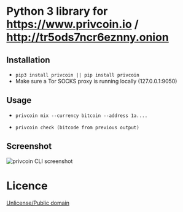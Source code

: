 # Python 3 library for https://www.privcoin.io / http://tr5ods7ncr6eznny.onion

## Installation

* `pip3 install privcoin || pip install privcoin`
* Make sure a Tor SOCKS proxy is running locally (127.0.0.1:9050)

## Usage

* `privcoin mix --currency bitcoin --address 1a....`

* `privcoin check (bitcode from previous output)`

## Screenshot

![privcoin CLI screenshot](https://pic8.co/sh/wl7CoZ.png)

# Licence

[Unlicense/Public domain](LICENSE.txt)
